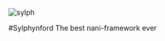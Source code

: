 
![sylph](https://pbs.twimg.com/profile_images/625281752139874304/jCxLPQkP.png)

#Sylphynford
The best nani-framework ever
